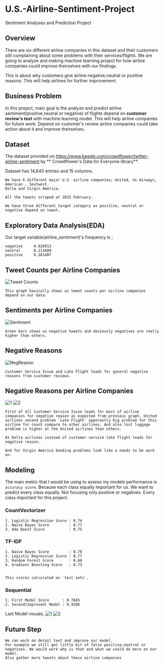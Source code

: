 # U.S.-Airline-Sentiment-Project
Sentiment Analyses and Prediction Project

## Overview 

There are six different airline companies in this dataset and their customers still complaining about some problems with their services/flights. We are going to  analyze and making machine learning project for how airline companies could improve theirselves with our findings.

This is about why customers give airline negative,neutral or positive reasons. This will help airlines for further improvement.

## Business Problem

In this project, main goal is the analyze and predict airline sentiment(positive,neutral or negative) of flights depend on **customer review's text** with machine learning model. This will help airline companies for future work. Depend on customer's review airline companies could take action about it and improve theirselves.

## Dataset

The dataset provided on https://www.kaggle.com/crowdflower/twitter-airline-sentiment by ** Crowdflower's Data for Everyone library**.

Dataset has 14,640 entries and 15 columns.

    We have 6 different major U.S. airline companies; United, Us Airways, American , Soutwest,
    Delta and Virgin America.
    
    All the tweets scraped at 2015 February.
    
    We have three different target category as positive, neutral or negative depend on tweet.
    
    
## Exploratory Data Analysis(EDA)

Our target variable(airline_sentiment)'s frequency is ;

    negative     0.626913
    neutral      0.211680
    positive     0.161407
    
## Tweet Counts per Airline Companies

![Tweet Counts](./pictures/count.png)

    This graph basically shows us tweet counts per airline companies depend on our data.
    

## Sentiments per Airline Companies

![Sentiment](./pictures/sentiment.png)

    Green bars shows us negative tweets and obviously negatives are really higher than others.
    
## Negative Reasons

![NegReason](./pictures/negReason.png)

    Customer Service Issue and Late Flight leads for general negative reasons from customer reviews.
    
    
## Negative Reasons per Airline Companies

![1](./pictures/perCompany1.png)
![2](./pictures/perCompany2.png)

    First of all Customer Service Issue leads for most of airline companies for negative reason as expected from previous graph. United airlines second problem `Late Flight` apperantly big problem for this airline for count compare to other airlines. And also lost luggage problem is higher at the United airlines than others.
    
    At Delta airlines instead of customer service late flight leads for negative reason.
    
    And for Virgin America booking problems look like a needs to be work on.
    

## Modeling 

The main metric that  I would be using to assess my models performance is `accuracy score`. Because each class equally important for us. We want to predict every class equally. Not focusing only positive or negatives. Every class important for this project.

### CountVectorizer
    1. Logistic Regression Score : 0.74
    2. Naive Bayes Score         : 0.77
    3. Ada Boost Score           : 0.75
    
### TF-IDF 
    1. Naive Bayes Score         : 0.70
    2. Logistic Regression Score : 0.77
    3. Random Forest Score       : 0.68
    4. Gradient Boosting Score   : 0.73
    
    
    This scores calculated on `test sets`. 

### Sequential 
    1. First Model Score      : 0.7845
    2. Second(Improved) Model : 0.9286
    
Last Model visuals;
![1](./pictures/last_loss_acc.png)
![2](./pictures/last_conf_matrix.png)


## Future Step 

    We can work on detail text and improve our model.
    For example we still get little bit of false positive,neutral or negatives. We would work why is that and what we could do more on our model.
    Also gather more tweets about these airline companies
